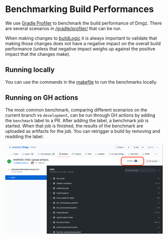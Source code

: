 # Benchmarking Build Performances

We use [Gradle Profiler](https://github.com/gradle/gradle-profiler) to benchmark the build performance of Dmgz. There are several scenarios in [/gradle/profiler/](https://github.bamtech.co/Android/Dmgz/tree/development/gradle/profiler) that can be run.

When making changes to [buildLogic](https://github.bamtech.co/Android/Dmgz/tree/development/buildLogic) it is always important to validate that making those changes does not have a negative impact on the overall build performance (unless that negative impact weighs up against the positive impact that the changes make).

## Running locally

You can use the commands in the [makefile](https://github.bamtech.co/Android/Dmgz/blob/development/gradle/profiler/makefile) to run the benchmarks locally.

## Running on GH actions

The most common benchmark, comparing different scenarios on the current branch vs `development`, can be run through GH actions by adding the `benchmark` label to a PR.
After adding the label, a benchmark job is started. When that job is finished, the results of the benchmark are uploaded as artifacts for the job.
You can retrigger a build by removing and readding the label.

![](images/benchmark_artifacts.png)
